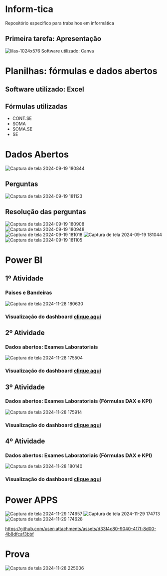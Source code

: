 # Inform-tica
Repositório especifico para trabalhos em informática
## Primeira tarefa: Apresentação
![lilas-1024x576](https://github.com/user-attachments/assets/62c852e1-43fc-43e5-a8ab-a622fc34b310)
Software utilizado: Canva 

# Planilhas: fórmulas e dados abertos
## Software utilizado: Excel
## Fórmulas utilizadas
- CONT.SE
- SOMA
- SOMA.SE
- SE

# Dados Abertos 
![Captura de tela 2024-09-19 180844](https://github.com/user-attachments/assets/2792dea7-3089-4182-826e-c5d76418a98f)
## Perguntas 
![Captura de tela 2024-09-19 181123](https://github.com/user-attachments/assets/6a54a320-2002-4329-83ce-4d43e8bbbe18)
## Resolução das perguntas
![Captura de tela 2024-09-19 180908](https://github.com/user-attachments/assets/5aa805ba-ff69-4da4-a67b-9b69f4bb4f2b)
![Captura de tela 2024-09-19 180948](https://github.com/user-attachments/assets/a5c9fe21-998a-40f0-b3e9-bd46f934ae3c)
![Captura de tela 2024-09-19 181018](https://github.com/user-attachments/assets/2ff7f727-0fd6-4072-ba81-326fe2a9927a)
![Captura de tela 2024-09-19 181044](https://github.com/user-attachments/assets/8039b894-7d5c-4dc2-99b5-3d304615fdd4)
![Captura de tela 2024-09-19 181105](https://github.com/user-attachments/assets/8c1d9ae3-d310-444b-aed9-0aa1fff05f67)

# Power BI
##  1º Atividade 
### Paises e Bandeiras 
![Captura de tela 2024-11-28 180630](https://github.com/user-attachments/assets/702c4d89-0f1a-46f2-b71d-775f717e73da)

###  Visualização do dashboard [clique aqui](https://app.powerbi.com/groups/me/reports/408ae0d9-5ed0-4e17-946c-a29747b643b8?experience=power-bi)

##  2º Atividade 
### Dados abertos: Exames Laboratoriais 
![Captura de tela 2024-11-28 175504](https://github.com/user-attachments/assets/38a1f1ec-64c6-47eb-8911-fa3cc8fdb0f4)
 
###  Visualização do dashboard [clique aqui](https://app.powerbi.com/groups/me/reports/8e486a2b-9c96-428d-b620-06591e5b2ed1?experience=power-bi)

##  3º Atividade
### Dados abertos: Exames Laboratoriais (Fórmulas DAX e KPI)
![Captura de tela 2024-11-28 175914](https://github.com/user-attachments/assets/af1e244d-2026-4ca8-94db-7e9677b62ade)

###  Visualização do dashboard [clique aqui](https://app.powerbi.com/groups/me/reports/6315aa67-53dd-4508-b91d-00986281bd36?experience=power-bi)

##  4º Atividade
### Dados abertos: Exames Laboratoriais (Fórmulas DAX e KPI)
![Captura de tela 2024-11-28 180140](https://github.com/user-attachments/assets/392fee7f-da80-4a62-afd8-01cd622f655d)

###  Visualização do dashboard [clique aqui](https://app.powerbi.com/groups/me/reports/66ed0846-2f41-48ab-9872-9abbe5e6ae4b?experience=power-bi)

# Power APPS
![Captura de tela 2024-11-29 174657](https://github.com/user-attachments/assets/42c59de4-a0f2-4980-aa52-b8a16f6cd264)
![Captura de tela 2024-11-29 174713](https://github.com/user-attachments/assets/1080a229-3bd2-4ee7-8ef1-24cdf2a33d1c)
![Captura de tela 2024-11-29 174628](https://github.com/user-attachments/assets/032fb234-5cf6-479e-aed5-0da9501ac93a)

https://github.com/user-attachments/assets/d33f4c80-9040-417f-8d00-4b8dfcaf3bbf



# Prova 
![Captura de tela 2024-11-28 225006](https://github.com/user-attachments/assets/9607d08f-6ba6-4280-a33a-368f7f2981a0)
